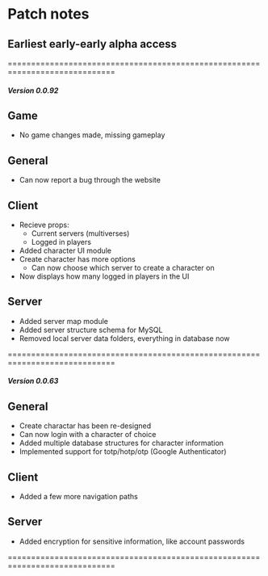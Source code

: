 # Patch notes

## Earliest early-early alpha access

=============================================================================

##### *Version 0.0.92*

## Game
* No game changes made, missing gameplay

## General
* Can now report a bug through the website

## Client
* Recieve props:
	* Current servers (multiverses)
	* Logged in players
* Added character UI module
* Create character has more options
	* Can now choose which server to create a character on
* Now displays how many logged in players in the UI


## Server
* Added server map module
* Added server structure schema for MySQL
* Removed local server data folders, everything in database now

=============================================================================

##### *Version 0.0.63*

## General
* Create charactar has been re-designed
* Can now login with a character of choice
* Added multiple database structures for character information
* Implemented support for totp/hotp/otp (Google Authenticator)

## Client
* Added a few more navigation paths

## Server
* Added encryption for sensitive information, like account passwords

=============================================================================
